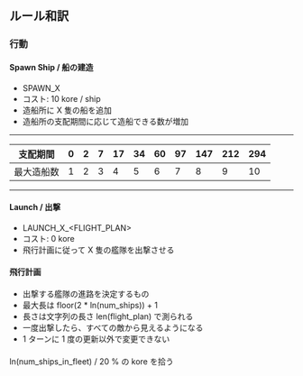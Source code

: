 ## ルール和訳

### 行動

#### Spawn Ship / 船の建造
- SPAWN_X
- コスト: 10 kore / ship
- 造船所に X 隻の船を追加
- 造船所の支配期間に応じて造船できる数が増加

-----
|支配期間|0|2|7|17|34|60|97|147|212|294|
|-|-|-|-|-|-|-|-|-|-|-|
|最大造船数|1|2|3|4|5|6|7|8|9|10|
-----

#### Launch / 出撃
- LAUNCH_X_<FLIGHT_PLAN>
- コスト: 0 kore
- 飛行計画に従って X 隻の艦隊を出撃させる

#### 飛行計画
- 出撃する艦隊の進路を決定するもの
- 最大長は floor(2 * ln(num_ships)) + 1
- 長さは文字列の長さ len(flight_plan) で測られる
- 一度出撃したら、すべての敵から見えるようになる
- 1 ターンに 1 度の更新以外で変更できない

#### 

ln(num_ships_in_fleet) / 20 % の kore を拾う

